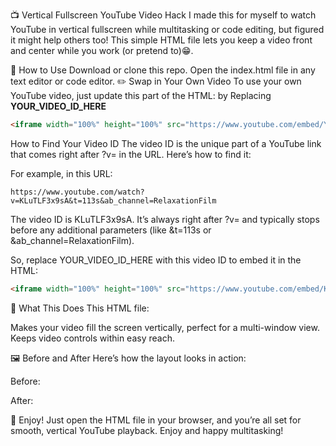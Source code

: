 📺 Vertical Fullscreen YouTube Video Hack
I made this for myself to watch YouTube in vertical fullscreen while multitasking or code editing, but figured it might help others too! This simple HTML file lets you keep a video front and center while you work (or pretend to)😁.

🚀 How to Use
Download or clone this repo.
Open the index.html file in any text editor or code editor.
✏️ Swap in Your Own Video
To use your own YouTube video, just update this part of the HTML:
by Replacing **YOUR_VIDEO_ID_HERE**
```html
<iframe width="100%" height="100%" src="https://www.youtube.com/embed/YOUR_VIDEO_ID_HERE" frameborder="0" allow="autoplay; encrypted-media" allowfullscreen></iframe>
```
How to Find Your Video ID
The video ID is the unique part of a YouTube link that comes right after ?v= in the URL. Here’s how to find it:

For example, in this URL:

```arduino
https://www.youtube.com/watch?v=KLuTLF3x9sA&t=113s&ab_channel=RelaxationFilm
```
The video ID is KLuTLF3x9sA. It’s always right after ?v= and typically stops before any additional parameters (like &t=113s or &ab_channel=RelaxationFilm).

So, replace YOUR_VIDEO_ID_HERE with this video ID to embed it in the HTML:
```html
<iframe width="100%" height="100%" src="https://www.youtube.com/embed/KLuTLF3x9sA" frameborder="0" allow="autoplay; encrypted-media" allowfullscreen></iframe>
```

📐 What This Does
This HTML file:

Makes your video fill the screen vertically, perfect for a multi-window view.
Keeps video controls within easy reach.

🖼️ Before and After
Here’s how the layout looks in action:

Before:

After:

🎉 Enjoy!
Just open the HTML file in your browser, and you’re all set for smooth, vertical YouTube playback. Enjoy and happy multitasking!
